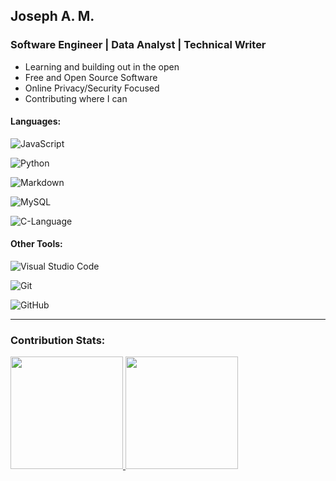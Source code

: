 ## Joseph A. M. 
### Software Engineer | Data Analyst | Technical Writer

* Learning and building out in the open
* Free and Open Source Software
* Online Privacy/Security Focused
* Contributing where I can




#### Languages: 
![JavaScript](https://img.shields.io/badge/-JavaScript-black?style=flat&logo=javascript&link=https://github.com/BRdhanani)

![Python](https://img.shields.io/badge/-Python-05122A?style=flat&logo=python)&nbsp;

![Markdown](https://img.shields.io/badge/-Markdown-05122A?style=flat&logo=markdown)

![MySQL](https://img.shields.io/badge/-MySQL-black?style=flat&logo=mysql&link=https://github.com/BRdhanani)

![C-Language](https://img.shields.io/badge/-C-black?style=flat&logo=C&link=https://github.com/BRdhanani)

#### Other Tools:


![Visual Studio Code](https://img.shields.io/badge/-Visual%20Studio%20Code-05122A?style=flat&logo=visual-studio-code&logoColor=007ACC)&nbsp;

![Git](https://img.shields.io/badge/-Git-black?style=flat&logo=git&link=https://github.com/BRdhanani)

![GitHub](https://img.shields.io/badge/-GitHub-05122A?style=flat&logo=github)&nbsp;


<hr>

### Contribution Stats:

<p align-items="center">
<a href="https://github.com/josamontiel">
  <img height="180em" src="https://github-readme-stats-eight-theta.vercel.app/api?username=josamontiel&show_icons=true&theme=dracula&include_all_commits=true&count_private=true"/>
  <img height="180em" src="https://github-readme-stats-eight-theta.vercel.app/api/top-langs/?username=josamontiel&layout=compact&langs_count=8&theme=dracula"/>
</a>
</p>
